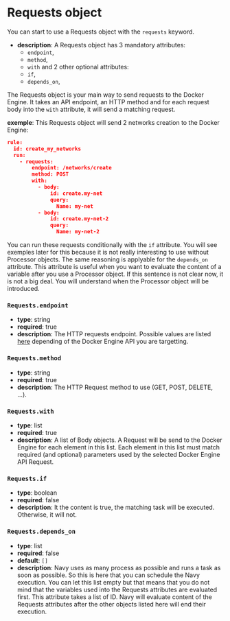 # Requests object

You can start to use a Requests object with the `requests` keyword.

- **description**: A Requests object has 3 mandatory attributes:
    - `endpoint`,
    - `method`,
    - `with`
and 2 other optional attributes:
    - `if`,
    - `depends_on`,

The Requests object is your main way to send requests to the Docker Engine. It takes an API endpoint, an HTTP method and for each request body into the `with` attribute, it will send a matching request.

**exemple**:
This Requests object will send 2 networks creation to the Docker Engine:
```json
rule:
  id: create_my_networks
  run:
    - requests:
        endpoint: /networks/create
        method: POST
        with:
          - body:
              id: create.my-net
              query:
                Name: my-net
          - body:
              id: create.my-net-2
              query:
                Name: my-net-2
```

You can run these requests conditionally with the `if` attribute. You will see exemples later for this because it is not really interesting to use without Processor objects. The same reasoning is applyable for the `depends_on` attribute. This attribute is useful when you want to evaluate the content of a variable after you use a Processor object. If this sentence is not clear now, it is not a big deal. You will understand when the Processor object will be introduced.

### `Requests.endpoint`

- **type**: string
- **required**: true
- **description**: The HTTP requests endpoint. Possible values are listed [here](https://docs.docker.com/engine/api/latest) depending of the Docker Engine API you are targetting.

### `Requests.method`

- **type**: string
- **required**: true
- **description**: The HTTP Request method to use (GET, POST, DELETE, ...).

### `Requests.with`

- **type**: list
- **required**: true
- **description**: A list of Body objects. A Request will be send to the Docker Engine for each element in this list. Each element in this list must match required (and optional) parameters used by the selected Docker Engine API Request.

### `Requests.if`

- **type**: boolean
- **required**: false
- **description**: It the content is true, the matching task will be executed. Otherwise, it will not.

### `Requests.depends_on`

- **type**: list
- **required**: false
- **default**: `[]`
- **description**: Navy uses as many process as possible and runs a task as soon as possible. So this is here that you can schedule the Navy execution. You can let this list empty but that means that you do not mind that the variables used into the Requests attributes are evaluated first. This attribute takes a list of ID. Navy will evaluate content of the Requests attributes after the other objects listed here will end their execution.
